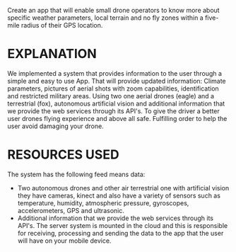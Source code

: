 Create an app that will enable small drone operators to know more about specific weather parameters, local terrain and no fly zones within a five-mile radius of their GPS location.

EXPLANATION
===========

We implemented a system that provides information to the user through a simple and easy to use App.
That will provide updated information:
Climate parameters, pictures of aerial shots with zoom capabilities, identification and restricted military areas.
Using two one aerial drones (eagle) and a terrestrial (fox), autonomous artificial vision and additional information that we provide the web services through its API's.
To give the driver a better user drones flying experience and above all safe. Fulfilling order to help the user avoid damaging your drone.

RESOURCES USED
==============

The system has the following feed means data:
- Two autonomous drones and other air terrestrial one with artificial vision they have cameras, kinect and also have a variety of sensors such as temperature, humidity, atmospheric pressure, gyroscopes, accelerometers, GPS and ultrasonic.
- Additional information that we provide the web services through its API's.
The server system is mounted in the cloud and this is responsible for receiving, processing and sending the data to the app that the user will have on your mobile device.
